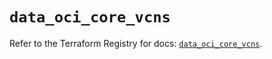 # `data_oci_core_vcns`

Refer to the Terraform Registry for docs: [`data_oci_core_vcns`](https://registry.terraform.io/providers/hashicorp/oci/7.19.0/docs/data-sources/core_vcns).

